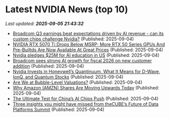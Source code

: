 # Latest NVIDIA News (top 10)
_Last updated: **2025-09-05 21:43:32**_

- [Broadcom Q3 earnings beat expectations driven by AI revenue - can its custom chips challenge Nvidia?](https://economictimes.indiatimes.com/news/international/us/avgo-stock-broadcom-q3-earnings-beat-expectations-ai-revenue-can-its-custom-chips-challenge-nvidia/articleshow/123706568.cms) (Published: 2025-09-04)
- [NVIDIA RTX 5070 Ti Drops Below MSRP; More RTX 50 Series GPUs And Pre-Builtds Are Now Available At Great Prices](https://wccftech.com/nvidia-rtx-5070-ti-drops-below-msrp-rtx-50-gpus-pre-builts-now-available-great-prices/) (Published: 2025-09-04)
- [Nvidia pledges $25M for AI education in US](https://biztoc.com/x/94d8f0e83d488863) (Published: 2025-09-04)
- [Broadcom sees strong AI growth for fiscal 2026 on new customer addition](https://www.channelnewsasia.com/business/broadcom-sees-strong-ai-growth-fiscal-2026-new-customer-addition-5333506) (Published: 2025-09-04)
- [Nvidia Invests in Honeywell’s Quantinuum. What It Means for D-Wave, IonQ, and Quantum Stocks](https://biztoc.com/x/8159c672430a11d8) (Published: 2025-09-04)
- [Are We at Bubble-Level Valuations?](https://awealthofcommonsense.com/2025/09/are-we-at-bubble-level-valuations/) (Published: 2025-09-04)
- [Why Amazon (AMZN) Shares Are Moving Upwards Today](https://finance.yahoo.com/news/why-amazon-amzn-shares-moving-202530804.html) (Published: 2025-09-04)
- [The Ultimate Test for China’s AI Chips Push](https://biztoc.com/x/00ab27f40885909c) (Published: 2025-09-04)
- [Three insights you might have missed from theCUBE’s Future of Data Platforms Summit](https://siliconangle.com/2025/09/04/ai-ready-data-platforms-thecube-insights-futureofdataplatforms/) (Published: 2025-09-04)

